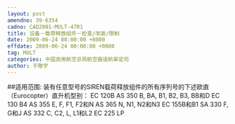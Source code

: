 ```yaml
---
layout: post
amendno: 39-6354
cadno: CAD2001-MULT-47R1
title: 设备－载荷释放组件－检查/改装/限制
date: 2009-06-24 00:00:00 +0800
effdate: 2009-06-24 00:00:00 +0800
tag: MULT
categories: 中国民用航空总局航空器适航审定司
author: 于敬宇
---
```


##适用范围:
装有任意型号的SIREN载荷释放组件的所有序列号的下述欧直（Eurocopter）直升机型别：
EC 120B
AS 350 B, BA, B1, B2, B3, BB和D
EC 130 B4
AS 355 E, F, F1, F2和N
AS 365 N, N1, N2和N3
EC 155B和B1
SA 330 F, G和J
AS 332 C, C2, L, L1和L2
EC 225 LP

